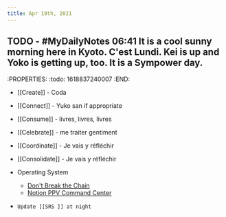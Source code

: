 ```yaml
---
title: Apr 19th, 2021
---
```


## TODO - #MyDailyNotes 06:41 It is a cool sunny morning here in Kyoto. C'est Lundi. Kei is up and Yoko is getting up, too. It is a Sympower day.
:PROPERTIES:
:todo: 1618837240007
:END:


- [[Create]] -  Coda
- [[Connect]] - Yuko san if appropriate
- [[Consume]] - livres, livres, livres
- [[Celebrate]] - me traiter gentiment
- [[Coordinate]] - Je vais y réfléchir
- [[Consolidate]] - Je vais y réfléchir


- Operating System

    - [Don't Break the Chain](https://www.notion.so/Don-t-Break-The-Chain-2f97c900e3784ea6bb54de72497b2256) 
    - [Notion PPV Command Center](https://www.notion.so/PPV-Command-Center-3264f6f5395145b49709ae2ba3e5521e)
-     Update [[SRS ]] at night
